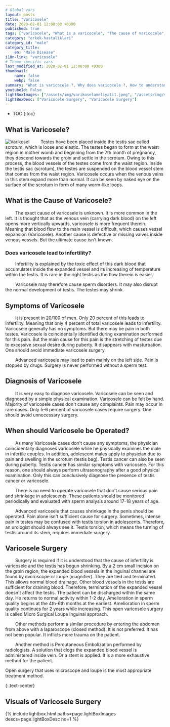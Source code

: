 ```yaml
---
# Global vars
layout: posts
title: "Varicosele"
date: 2020-02-01 12:00:00 +0300
published: true
tags: ["varicocele", "What is a varicocele", "The cause of varicocele", "How does a varicocele", "how does the varicocele look", "formation of varicocele", "Varicocele diagnosis", "varicocele symptom", "When varicocele surgery", "Varicocele surgery "," how to do varicocele surgery "," varicocele treatment "," varicocele solution "," varicocele surgery "," varicocele infertility "," sperm count treatment "," increase sperm count"]
category: "erkek-hastaliklari"
category_id: "male"
category_title:
    en: "Male Disease"
i18n-link: "varicosele"
# Theme specific vars
last_modified_at: 2020-02-01 12:00:00 +0300
thumbnail:
    name: false
    webp: false
summary: "What is varicocele ?, Why does varicocele ?, How to understand varicocele ?, Diagnosis of varicocele?, When should varicocele be operated? What is varicocele surgery?"
youtubeId: False
lightBoxImages: ["/assets/img/varikoselameliyati1.jpeg", "/assets/img/varikoselameliyati2.jpeg"]
lightBoxDesc: ["Varicocele Surgery", "Varicocele Surgery"]
---
```


* TOC
{:toc}

## What is Varicosele?

![Varikosel](/assets/img/varikosel.jpeg)
&nbsp;&nbsp;&nbsp;&nbsp;&nbsp;&nbsp;&nbsp;&nbsp;Testes have been placed inside the testis sac called scrotum, which is loose and elastic. The testes began to form at the waist region in mother womb and beginning from the 7th month of pregnancy, they descend towards the groin and settle in the scrotum. Owing to this process, the blood vessels of the testes come from the waist region. Inside the testis sac (scrotum), the testes are suspended on the blood vessel stem that comes from the waist region. Varicosele occurs when the venous veins in this stem expand more than normal. It can be seen by naked eye on the surface of the scrotum in form of many worm-like loops.

## What is the Cause of Varicosele?

&nbsp;&nbsp;&nbsp;&nbsp;&nbsp;&nbsp;&nbsp;&nbsp;The exact cause of varicosele is unknown. It is more common in the left. It is thought that as the venous vein (carrying dark blood) on the left opens more vertically upwards, varicosele is more frequent therein. Meaning that blood flow to the main vessel is difficult, which causes vessel expansion (Varicosele). Another cause is defective or missing valves inside venous vessels. But the ultimate cause isn't known.

### Does varicosele lead to infertility?

&nbsp;&nbsp;&nbsp;&nbsp;&nbsp;&nbsp;&nbsp;&nbsp;Infertility is explained by the toxic effect of this dark blood that accumulates inside the expanded vessel and its increasing of temperature within the testis. It is rare in the right testis as the flow therein is easier.

&nbsp;&nbsp;&nbsp;&nbsp;&nbsp;&nbsp;&nbsp;&nbsp;Varicosele may therefore cause sperm disorders. It may also disrupt the normal development of testis. The testes may shrink.

## Symptoms of Varicosele

&nbsp;&nbsp;&nbsp;&nbsp;&nbsp;&nbsp;&nbsp;&nbsp;It is present in 20/100 of men. Only 20 percent of this leads to infertility. Meaning that only 4 percent of total varicosele leads to infertility. Varicosele generally has no symptoms. But there may be pain in both testes. Varicosele is coincidentally identified during examination performed for this pain. But the main cause for this pain is the stretching of testes due to excessive sexual desire during puberty. It disappears with masturbation. One should avoid immediate varicosele surgery.

&nbsp;&nbsp;&nbsp;&nbsp;&nbsp;&nbsp;&nbsp;&nbsp;Advanced varicosele may lead to pain mainly on the left side. Pain is stopped by drugs. Surgery is never performed without a sperm test.

## Diagnosis of Varicosele

&nbsp;&nbsp;&nbsp;&nbsp;&nbsp;&nbsp;&nbsp;&nbsp;It is very easy to diagnose varicosele. Varicosele can be seen and diagnosed by a simple physical examination. Varicosele can be felt by hand. Majority of varicosele cases don't cause any complaints. Pain may occur in rare cases. Only 5-6 percent of varicosele cases require surgery. One should avoid unnecessary surgery.

## When should Varicosele be Operated?

&nbsp;&nbsp;&nbsp;&nbsp;&nbsp;&nbsp;&nbsp;&nbsp;As many Varicosele cases don't cause any symptoms, the physician coincidentally diagnoses varicosele while he physically examines the male in infertile couples. In addition, adolescent males apply to physician due to pain and swelling in the scrotum (testis bag). Testis cancer can also be seen during puberty. Testis cancer has similar symptoms with varicosele. For this reason, one should always perform ultrasonography after a good physical examination. Only this can conclusively diagnose the presence of testis cancer or varicosele.

&nbsp;&nbsp;&nbsp;&nbsp;&nbsp;&nbsp;&nbsp;&nbsp;There is no need to operate varicosele that don't cause serious pain and shrinkage in adolescents. These patients should be monitored periodically and evaluated with sperm analysis around 17-18 years of age.

&nbsp;&nbsp;&nbsp;&nbsp;&nbsp;&nbsp;&nbsp;&nbsp;Advanced varicosele that causes shrinkage in the penis should be operated. Pain alone isn't sufficient cause for surgery. Sometimes, intense pain in testes may be confused with testis torsion in adolescents. Therefore, an urologist should always see it. Testis torsion, which means the turning of testis around its stem, requires immediate surgery.

## Varicosele Surgery

&nbsp;&nbsp;&nbsp;&nbsp;&nbsp;&nbsp;&nbsp;&nbsp;Surgery is required if it is understood that the cause of infertility is varicosele and the testis has begun shrinking. By a 2 cm small incision on the groin region, the expanded blood vessels in the inguinal channel are found by microscope or loupe (magnifier). They are tied and terminated. This allows normal blood drainage. Other blood vessels in the testis are sufficient for draining blood. Therefore, termination of the expanded vessel doesn't affect the testis. The patient can be discharged within the same day. He returns to normal activity within 1-2 day. Amelioration in sperm quality begins at the 4th-6th months at the earliest. Amelioration in sperm quality continues for 2 years while increasing. This open varicosele surgery is called Micro Surgical Loupe Inguinal approach.

&nbsp;&nbsp;&nbsp;&nbsp;&nbsp;&nbsp;&nbsp;&nbsp;Other methods perform a similar procedure by entering the abdomen from above with a laparoscope (closed method). It is not preferred. It has not been popular. It inflicts more trauma on the patient.

&nbsp;&nbsp;&nbsp;&nbsp;&nbsp;&nbsp;&nbsp;&nbsp;Another method is Percutaneous Embolization performed by radiologists. A solution that clogs the expanded blood vessel is administered inside vein. Or a stent is applied. It is a more exhaustive method for the patient.

Open surgery that uses microscope and loupe is the most appropriate treatment method.

{:.text-center}
## Visuals of Varicosele Surgery

{% include lightbox.html paths=page.lightBoxImages descs=page.lightBoxDesc no=1 %}
